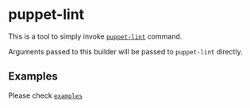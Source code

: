 # puppet-lint

This is a tool to simply invoke [`puppet-lint`](http://puppet-lint.com/) command.

Arguments passed to this builder will be passed to `puppet-lint` directly.

## Examples
Please check [`examples`](examples/)

